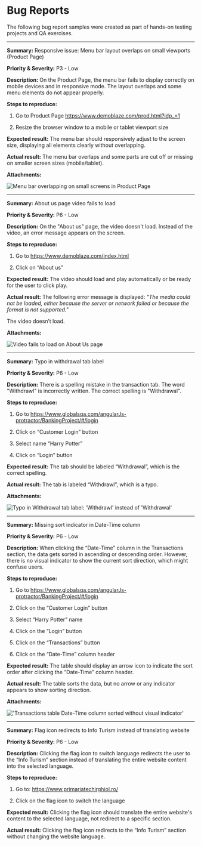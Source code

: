 # Bug Reports

The following bug report samples were created as part of hands-on testing projects and QA exercises.

---

**Summary:**
Responsive issue: Menu bar layout overlaps on small viewports (Product Page) 

**Priority & Severity:**
P3 - Low

**Description:**
On the Product Page, the menu bar fails to display correctly on mobile devices and in responsive mode. The layout overlaps and some menu elements do not appear properly.

**Steps to reproduce:**

1. Go to Product Page https://www.demoblaze.com/prod.html?idp_=1 

2. Resize the browser window to a mobile or tablet viewport size

**Expected result:**
The menu bar should responsively adjust to the screen size, displaying all elements clearly without overlapping.

**Actual result:**
The menu bar overlaps and some parts are cut off or missing on smaller screen sizes (mobile/tablet). 

**Attachments:**

![Menu bar overlapping on small screens in Product Page](./screenshots/menu-bar-overlaps-small-viewports-product-page.png)


---

**Summary:** 
About us page video fails to load

**Priority & Severity:**
P6 - Low

**Description:**
On the "About us" page, the video doesn't load. Instead of the video, an error message appears on the screen.

**Steps to reproduce:**

1. Go to https://www.demoblaze.com/index.html 

2. Click on “About us”

**Expected result:**
The video should load and play automatically or be ready for the user to click play.

**Actual result:**
The following error message is displayed:
*"The media could not be loaded, either because the server or network failed or because the format is not supported."*

The video doesn’t load. 

**Attachments:**

![Video fails to load on About Us page](./screenshots/about-us-video-fails-to-load.png)


---

**Summary:**
Typo in withdrawal tab label

**Priority & Severity:**
P6 - Low

**Description:**
There is a spelling mistake in the transaction tab. The word "Withdrawl" is incorrectly written. The correct spelling is "Withdrawal".

**Steps to reproduce:**

1. Go to https://www.globalsqa.com/angularJs-protractor/BankingProject/#/login  

2. Click on “Customer Login” button

3. Select name “Harry Potter”

4. Click on “Login” button

**Expected result:**
The tab should be labeled “Withdrawal”, which is the correct spelling.

**Actual result:**
The tab is labeled “Withdrawl”, which is a typo.

**Attachments:**

![Typo in Withdrawal tab label: 'Withdrawl' instead of 'Withdrawal'](./screenshots/withdrawal-tab-typo.png)


---

**Summary:**
Missing sort indicator in Date-Time column

**Priority & Severity:**
P6 - Low

**Description:**
When clicking the “Date-Time” column in the Transactions section, the data gets sorted in ascending or descending order. However, there is no visual indicator to show the current sort direction, which might confuse users.

**Steps to reproduce:**

1. Go to https://www.globalsqa.com/angularJs-protractor/BankingProject/#/login 

2. Click on the “Customer Login” button

3. Select “Harry Potter” name

4. Click on the “Login” button

5. Click on the “Transactions” button

6. Click on the “Date-Time” column header

**Expected result:**
The table should display an arrow icon to indicate the sort order after clicking the “Date-Time” column header.

**Actual result:**
The table sorts the data, but no arrow or any indicator appears to show sorting direction.

**Attachments:**

!['Transactions table Date-Time column sorted without visual indicator'](./screenshots/missing-sort-arrow-date-time-column.png)


---

**Summary:**
Flag icon redirects to Info Turism instead of translating website

**Priority & Severity:**
P6 - Low

**Description:**
Clicking the flag icon to switch language redirects the user to the “Info Turism” section instead of translating the entire website content into the selected language.

**Steps to reproduce:**

1. Go to: https://www.primariatechirghiol.ro/ 

2. Click on the flag icon to switch the language

**Expected result:**
Clicking the flag icon should translate the entire website's content to the selected language, not redirect to a specific section.

**Actual result:**
Clicking the flag icon redirects to the “Info Turism” section without changing the website language.




